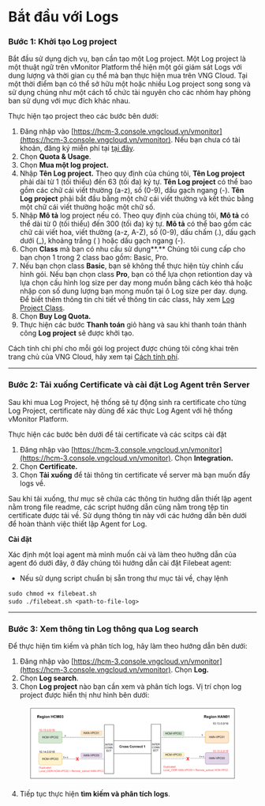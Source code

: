 # Bắt đầu với Logs

### Bước 1: Khởi tạo Log project <a href="#batdauvoilogs-buoc1-khoitaologproject" id="batdauvoilogs-buoc1-khoitaologproject"></a>

Bắt đầu sử dụng dịch vụ, bạn cần tạo một Log project. Một Log project là một thuật ngữ trên vMonitor Platform thể hiện một gói giám sát Logs với dung lượng và thời gian cụ thể mà bạn thực hiện mua trên VNG Cloud. Tại một thời điểm bạn có thể sở hữu một hoặc nhiều Log project song song và sử dụng chúng như một cách tổ chức tài nguyên cho các nhóm hay phòng ban sử dụng với mục đích khác nhau.

Thực hiện tạo project theo các bước bên dưới:

1. Đăng nhập vào [https://hcm-3.console.vngcloud.vn/vmonitor](https://hcm-3.console.vngcloud.vn/vmonitor). Nếu bạn chưa có tài khoản, đăng ký miễn phí tại [tại đây](https://register.vngcloud.vn/signup).
2. Chọn **Quota & Usage**.
3. Chọn **Mua một log project.**
4. Nhập **Tên Log project.** Theo quy định của chúng tôi, **Tên Log project** phải dài từ 1 (tối thiểu) đến 63 (tối đa) ký tự. **Tên Log project** có thể bao gồm các chữ cái viết thường (a-z), số (0-9), dấu gạch ngang (-). **Tên Log project** phải bắt đầu bằng một chữ cái viết thường và kết thúc bằng một chữ cái viết thường hoặc một chữ số.
5. Nhập **Mô tả** log project nếu có. Theo quy định của chúng tôi, **Mô tả** có thể dài từ 0 (tối thiểu) đến 300 (tối đa) ký tự. **Mô tả** có thể bao gồm các chữ cái viết hoa, viết thường (a-z, A-Z), số (0-9), dấu chấm (.), dấu gạch dưới (\_), khoảng trắng ( ) hoặc dấu gạch ngang (-).
6. Chọn **Class** mà bạn có nhu cầu sử dụng**.** Chúng tôi cung cấp cho bạn chọn 1 trong 2 class bao gồm: Basic, Pro.
7. Nếu bạn chọn class **Basic**, bạn sẽ không thể thực hiện tùy chỉnh cấu hình gói. Nếu bạn chọn class **Pro**, bạn có thể lựa chọn retiontion day và lựa chọn cấu hình log size per day mong muốn bằng cách kéo thả hoặc nhập con số dung lượng bạn mong muốn tại ô Log size per day. dụng. Để biết thêm thông tin chi tiết về thông tin các class, hãy xem [Log Project Class](../vmonitor-platform-la-gi/vmonitor-platform-log-la-gi/log-project-class.md).
8. Chọn **Buy Log Quota.**
9. Thực hiện các bước **Thanh toán** giỏ hàng và sau khi thanh toán thành công **Log project** sẽ được khởi tạo.

Cách tính chi phí cho mỗi gói log project được chúng tôi công khai trên trang chủ của VNG Cloud, hãy xem tại [Cách tính phí](../../vstorage/object-storage/vstorage-hcm03/cach-tinh-phi/).

***

### Bước 2: Tải xuống Certificate và cài đặt Log Agent trên Server <a href="#batdauvoilogs-buoc2-certificatevacaidatlogagenttrenserver" id="batdauvoilogs-buoc2-certificatevacaidatlogagenttrenserver"></a>

Sau khi mua Log Project, hệ thống sẽ tự động sinh ra certificate cho từng Log Project, certificate này dùng để xác thực Log Agent với hệ thống vMonitor Platform.

Thực hiện các bước bên dưới để tải certificate và các scitps cài đặt

1. Đăng nhập vào [https://hcm-3.console.vngcloud.vn/vmonitor](https://hcm-3.console.vngcloud.vn/vmonitor). Chọn **Integration.**
2. Chọn **Certificate.**
3. Chọn **Tải xuống** để tải thông tin certificate về server mà bạn muốn đẩy logs về.

Sau khi tải xuống, thư mục sẽ chứa các thông tin hướng dẫn thiết lập agent nằm trong file readme, các script hướng dẫn cũng nằm trong tệp tin certificate được tải về. Sử dụng thông tin này với các hướng dẫn bên dưới để hoàn thành việc thiết lập Agent for Log.

**Cài đặt**

Xác định một loại agent mà mình muốn cài và làm theo hưỡng dẫn của agent đó dưới đây, ở đây chúng tôi hướng dẫn cài đặt Filebeat agent:

* Nếu sử dụng script chuẩn bị sẵn trong thư mục tải về, chạy lệnh

```
sudo chmod +x filebeat.sh
sudo ./filebeat.sh <path-to-file-log>
```

***

### Bước 3: Xem thông tin Log thông qua Log search <a href="#batdauvoilogs-buoc3-xemthongtinlogthongqualogsearch" id="batdauvoilogs-buoc3-xemthongtinlogthongqualogsearch"></a>

Để thực hiện tìm kiếm và phân tích log, hãy làm theo hướng dẫn bên dưới:

1. Đăng nhập vào [https://hcm-3.console.vngcloud.vn/vmonitor](https://hcm-3.console.vngcloud.vn/vmonitor). Chọn **Log.**
2. Chọn **Log search**.
3. Chọn **Log project** nào bạn cần xem và phân tích logs. Vị trí chọn log project được hiển thị như hình bên dưới:

<figure><img src="../../.gitbook/assets/image (37).png" alt=""><figcaption></figcaption></figure>

4. Tiếp tục thực hiện **tìm kiếm và phân tích logs**.
